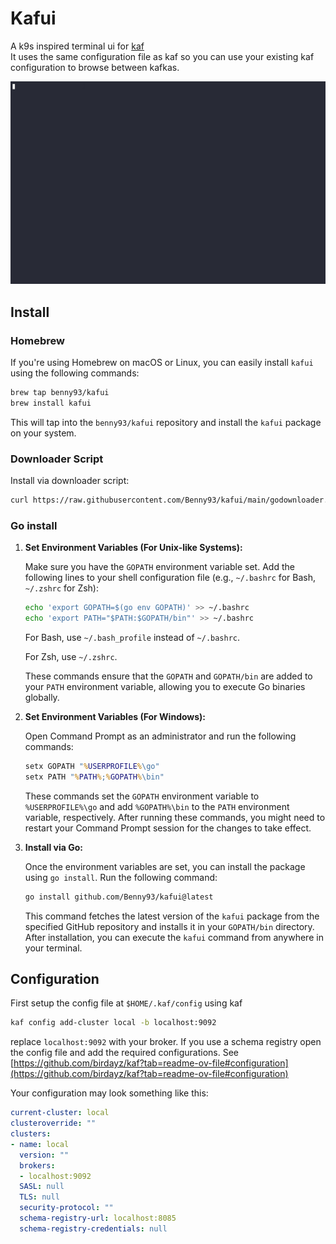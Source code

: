 # Kafui

A k9s inspired terminal ui for [kaf](https://github.com/birdayz/kaf)  
It uses the same configuration file as kaf so you can use your existing kaf configuration to browse between kafkas.

![asciicinema](asciicinema.gif)

## Install

### Homebrew

If you're using Homebrew on macOS or Linux, you can easily install `kafui` using the following commands:

```bash
brew tap benny93/kafui
brew install kafui
```

This will tap into the `benny93/kafui` repository and install the `kafui` package on your system. 


### Downloader Script

Install via downloader script:

```bash
curl https://raw.githubusercontent.com/Benny93/kafui/main/godownloader.sh | BINDIR=$HOME/bin bash
```


### Go install

1. **Set Environment Variables (For Unix-like Systems):**

   Make sure you have the `GOPATH` environment variable set. Add the following lines to your shell configuration file (e.g., `~/.bashrc` for Bash, `~/.zshrc` for Zsh):

   ```bash
   echo 'export GOPATH=$(go env GOPATH)' >> ~/.bashrc
   echo 'export PATH="$PATH:$GOPATH/bin"' >> ~/.bashrc
   ```

   For Bash, use `~/.bash_profile` instead of `~/.bashrc`.

   For Zsh, use `~/.zshrc`.

   These commands ensure that the `GOPATH` and `GOPATH/bin` are added to your `PATH` environment variable, allowing you to execute Go binaries globally.

2. **Set Environment Variables (For Windows):**

   Open Command Prompt as an administrator and run the following commands:

   ```cmd
   setx GOPATH "%USERPROFILE%\go"
   setx PATH "%PATH%;%GOPATH%\bin"
   ```

   These commands set the `GOPATH` environment variable to `%USERPROFILE%\go` and add `%GOPATH%\bin` to the `PATH` environment variable, respectively. After running these commands, you might need to restart your Command Prompt session for the changes to take effect.

3. **Install via Go:**

   Once the environment variables are set, you can install the package using `go install`. Run the following command:

   ```bash
   go install github.com/Benny93/kafui@latest
   ```

   This command fetches the latest version of the `kafui` package from the specified GitHub repository and installs it in your `GOPATH/bin` directory. After installation, you can execute the `kafui` command from anywhere in your terminal.


## Configuration

First setup the config file at `$HOME/.kaf/config` using kaf
```bash
kaf config add-cluster local -b localhost:9092
```
replace `localhost:9092` with your broker.
If you use a schema registry open the config file and add the required configurations.
See [https://github.com/birdayz/kaf?tab=readme-ov-file#configuration](https://github.com/birdayz/kaf?tab=readme-ov-file#configuration)

Your configuration may look something like this:
```yaml
current-cluster: local
clusteroverride: ""
clusters:
- name: local
  version: ""
  brokers:
  - localhost:9092
  SASL: null
  TLS: null
  security-protocol: ""
  schema-registry-url: localhost:8085
  schema-registry-credentials: null
```